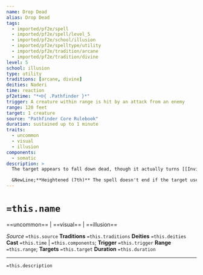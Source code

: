 ```yaml
---
name: Drop Dead
alias: Drop Dead
tags:
  - imported/pf2e/spell
  - imported/pf2e/spell/level_5
  - imported/pf2e/school/illusion
  - imported/pf2e/spelltype/utility
  - imported/pf2e/tradition/arcane
  - imported/pf2e/tradition/divine
level: 5
school: illusion
type: utility
traditions: [arcane, divine]
deities: Naderi
time: reaction
pf2etime: "*⬲{ .Pathfinder }*"
trigger: A creature within range is hit by an attack from an enemy
range: 120 feet
target: 1 creature
source: "Pathfinder Core Rulebook"
duration: sustained up to 1 minute
traits:
  - uncommon
  - visual
  - illusion
components:
  - somatic
description: >
  The target appears to fall down dead, though it actually turns [[Invisible]]. Its illusory corpse remains where it fell, complete with a believable fatal wound. This illusion looks and feels like a dead body. If the target's death seems absurd-for instance, a barbarian at full health appears to be slain by 2 damage-the GM can grant the attacker an immediate Perception check to disbelieve the illusion. If the target uses hostile actions, the spell ends. This ends the entire spell, so the illusory corpse disappears too.

  &NewLine;**Heightened (7th)** The spell doesn't end if the target uses hostile actions.
---
```

# `=this.name`
==uncommon== | ==visual== | ==illusion==

*Source* `=this.source`
**Traditions** `=this.traditions`
**Deities** `=this.deities`
**Cast** `=this.time` | `=this.components`; **Trigger** `=this.trigger`
**Range** `=this.range`; **Targets** `=this.target`
**Duration** `=this.duration`

***
`=this.description`